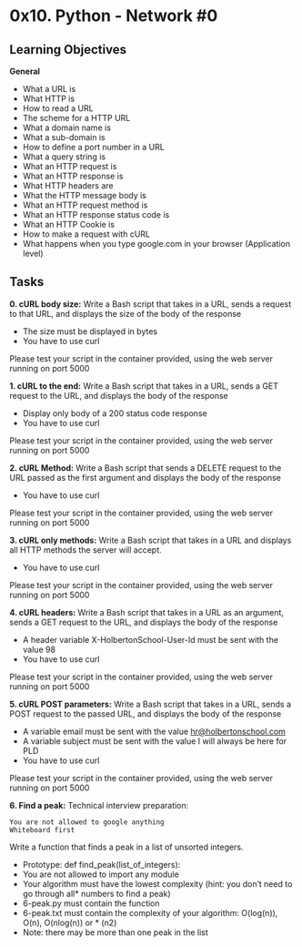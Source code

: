 # 0x10. Python - Network #0

## Learning Objectives
**General**
* What a URL is
* What HTTP is
* How to read a URL
* The scheme for a HTTP URL
* What a domain name is
* What a sub-domain is
* How to define a port number in a URL
* What a query string is
* What an HTTP request is
* What an HTTP response is
* What HTTP headers are
* What the HTTP message body is
* What an HTTP request method is
* What an HTTP response status code is
* What an HTTP Cookie is
* How to make a request with cURL
* What happens when you type google.com in your browser (Application level)

## Tasks
**0. cURL body size:**
Write a Bash script that takes in a URL, sends a request to that URL, and displays the size of the body of the response

* The size must be displayed in bytes
* You have to use curl

Please test your script in the container provided, using the web server running on port 5000

**1. cURL to the end:**
Write a Bash script that takes in a URL, sends a GET request to the URL, and displays the body of the response

* Display only body of a 200 status code response
* You have to use curl

Please test your script in the container provided, using the web server running on port 5000

**2. cURL Method:**
Write a Bash script that sends a DELETE request to the URL passed as the first argument and displays the body of the response

* You have to use curl

Please test your script in the container provided, using the web server running on port 5000

**3. cURL only methods:**
Write a Bash script that takes in a URL and displays all HTTP methods the server will accept.

* You have to use curl

Please test your script in the container provided, using the web server running on port 5000

**4. cURL headers:**
Write a Bash script that takes in a URL as an argument, sends a GET request to the URL, and displays the body of the response

* A header variable X-HolbertonSchool-User-Id must be sent with the value 98
* You have to use curl

Please test your script in the container provided, using the web server running on port 5000

**5. cURL POST parameters:**
Write a Bash script that takes in a URL, sends a POST request to the passed URL, and displays the body of the response

* A variable email must be sent with the value hr@holbertonschool.com
* A variable subject must be sent with the value I will always be here for PLD
* You have to use curl

Please test your script in the container provided, using the web server running on port 5000

**6. Find a peak:**
Technical interview preparation:

    You are not allowed to google anything
    Whiteboard first

Write a function that finds a peak in a list of unsorted integers.

* Prototype: def find_peak(list_of_integers):
* You are not allowed to import any module
* Your algorithm must have the lowest complexity (hint: you don’t need to go through all* numbers to find a peak)
* 6-peak.py must contain the function
* 6-peak.txt must contain the complexity of your algorithm: O(log(n)), O(n), O(nlog(n)) or * (n2)
* Note: there may be more than one peak in the list
